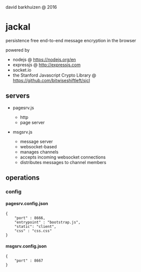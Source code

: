 david barkhuizen @ 2016  
# jackal
persistence free end-to-end message encryption in the browser  

powered by 
* nodejs @ https://nodejs.org/en
* expressjs @ http://expressjs.com
* socket.io
* the Stanford Javascript Crypto Library @ https://github.com/bitwiseshiftleft/sjcl 

## servers

* pagesrv.js
  * http
  * page server

* msgsrv.js
  * message server
  * websocket-based
  * manages channels
  * accepts incoming websocket connections
  * distributes messages to channel members

## operations

### config

#### pagesrv.config.json

	{
		"port" : 8666,
		"entrypoint" : "bootstrap.js",
		"static": "client",
		"css" : "css.css"
	}

#### msgsrv.config.json

	{
		"port" : 8667
	}